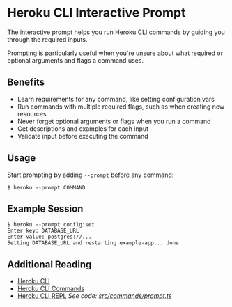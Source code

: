 # Heroku CLI Interactive Prompt

The interactive prompt helps you run Heroku CLI commands by guiding you through the required inputs. 

Prompting is particularly useful when you're unsure about what required or optional arguments and flags a command uses.

## Benefits

* Learn requirements for any command, like setting configuration vars
* Run commands with multiple required flags, such as when creating new resources
* Never forget optional arguments or flags when you run a command
* Get descriptions and examples for each input
* Validate input before executing the command

## Usage

Start prompting by adding `--prompt` before any command:
```term
$ heroku --prompt COMMAND
```

## Example Session

```term
$ heroku --prompt config:set
Enter key: DATABASE_URL
Enter value: postgres://...
Setting DATABASE_URL and restarting example-app... done
```

## Additional Reading

* [Heroku CLI](heroku-cli)
* [Heroku CLI Commands](cli-commands)
 * [Heroku CLI REPL](cli-repl)
_See code: [src/commands/prompt.ts](https://github.com/heroku/cli/blob/v10.9.0/packages/cli/src/commands/prompt.ts)_
